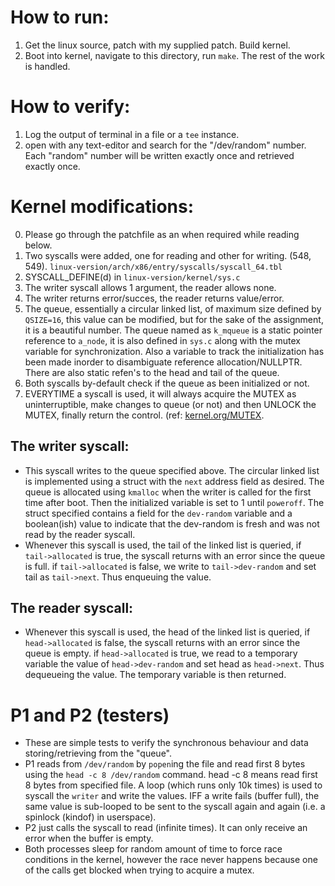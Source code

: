 # How to run:
1. Get the linux source, patch with my supplied patch. Build kernel.
2. Boot into kernel, navigate to this directory, run `make`. The rest of the work is handled.

# How to verify:
1. Log the output of terminal in a file or a `tee` instance.
2. open with any text-editor and search for the "/dev/random" number. Each "random" number will be written exactly once and retrieved exactly once.

# Kernel modifications:
0. Please go through the patchfile as an when required while reading below.
1. Two syscalls were added, one for reading and other for writing. (548, 549). `linux-version/arch/x86/entry/syscalls/syscall_64.tbl`
2. SYSCALL_DEFINE(d) in `linux-version/kernel/sys.c`
3. The writer syscall allows 1 argument, the reader allows none.
4. The writer returns error/succes, the reader returns value/error.
5. The queue, essentially a circular linked list, of maximum size defined by `QSIZE=16`, this value can be modified, but for the sake of the assignment, it is a beautiful number. The queue named as `k_mqueue` is a static pointer reference to `a_node`, it is also defined in `sys.c` along with the mutex variable for synchronization. Also a variable to track the initialization has been made inorder to disambiguate reference allocation/NULLPTR. There are also static refen's to the head and tail of the queue.
6. Both syscalls by-default check if the queue as been initialized or not.
7. EVERYTIME a syscall is used, it will always acquire the MUTEX as uninterruptible, make changes to queue (or not) and then UNLOCK the MUTEX, finally return the control. (ref: [kernel.org/MUTEX](https://www.kernel.org/doc/html/latest/locking/mutex-design.html).

## The writer syscall:
- This syscall writes to the queue specified above. The circular linked list is implemented using a struct with the `next` address field as desired. The queue is allocated using `kmalloc` when the writer is called for the first time after boot. Then the initialized variable is set to 1 until `poweroff`. The struct specified contains a field for the `dev-random` variable and a boolean(ish) value to indicate that the dev-random is fresh and was not read by the reader syscall.
- Whenever this syscall is used, the tail of the linked list is queried, if `tail->allocated` is true, the syscall returns with an error since the queue is full. if `tail->allocated` is false, we write to `tail->dev-random` and set tail as `tail->next`. Thus enqueuing the value.

## The reader syscall:
- Whenever this syscall is used, the head of the linked list is queried, if `head->allocated` is false, the syscall returns with an error since the queue is empty. if `head->allocated` is true, we read to a temporary variable the value of `head->dev-random` and set head as `head->next`. Thus dequeueing the value. The temporary variable is then returned.

# P1 and P2 (testers)
- These are simple tests to verify the synchronous behaviour and data storing/retrieving from the "queue".
- P1 reads from `/dev/random` by `popen`ing the file and read first 8 bytes using the `head -c 8 /dev/random` command. head -c 8 means read first 8 bytes from specified file. A loop (which runs only 10k times) is used to syscall the `writer` and write the values. IFF a write fails (buffer full), the same value is sub-looped to be sent to the syscall again and again (i.e. a spinlock (kindof) in userspace).
- P2 just calls the syscall to read (infinite times). It can only receive an error when the buffer is empty.
- Both processes sleep for random amount of time to force race conditions in the kernel, however the race never happens because one of the calls get blocked when trying to acquire a mutex.